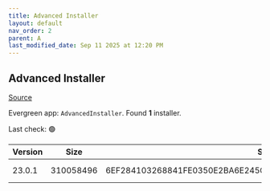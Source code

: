 ```yaml
---
title: Advanced Installer
layout: default
nav_order: 2
parent: A
last_modified_date: Sep 11 2025 at 12:20 PM
---
```


## Advanced Installer

[Source](https://www.advancedinstaller.com)

Evergreen app: `AdvancedInstaller`. Found **1** installer.

Last check: 🟢

| Version | Size      | Sha256                                                           | Type | URI                                                                                                                              |
| ------- | --------- | ---------------------------------------------------------------- | ---- | -------------------------------------------------------------------------------------------------------------------------------- |
| 23.0.1  | 310058496 | 6EF284103268841FE0350E2BA6E245C1341E07ED6798F53C64CC3B992D874A33 | msi  | [https://www.advancedinstaller.com/downloads/23.0.1/advinst.msi](https://www.advancedinstaller.com/downloads/23.0.1/advinst.msi) |
